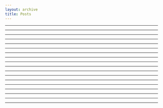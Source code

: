 ```yaml
---
layout: archive
title: Posts
---
```



----------------------------------------  
----------------------------------------  
----------------------------------------  
----------------------------------------  
----------------------------------------  
----------------------------------------  
----------------------------------------  
----------------------------------------  
----------------------------------------  
----------------------------------------  
----------------------------------------  
----------------------------------------  
----------------------------------------  
----------------------------------------  
----------------------------------------  
----------------------------------------  
----------------------------------------  
----------------------------------------  

